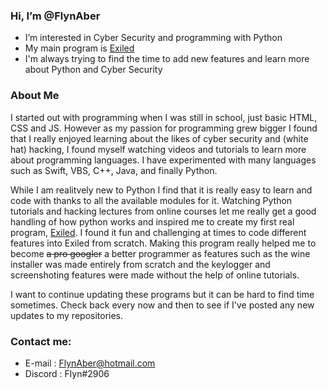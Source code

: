 ### Hi, I’m @FlynAber
- I’m interested in Cyber Security and programming with Python
- My main program is <a href="https://github.com/FlynAber/Exiled">Exiled</a>
- I'm always trying to find the time to add new features and learn more about Python and Cyber Security

### About Me
I started out with programming when I was still in school, just basic HTML, CSS and JS. However as my passion for programming grew bigger I found that I really enjoyed learning about the likes of cyber security and (white hat) hacking, I found myself watching videos and tutorials to learn more about programming languages. I have experimented with many languages such as Swift, VBS, C++, Java, and finally Python.

While I am realitvely new to Python I find that it is really easy to learn and code with thanks to all the available modules for it. Watching Python tutorials and hacking lectures from online courses let me really get a good handling of how python works and inspired me to create my first real program, <a href="https://github.com/FlynAber/Exiled">Exiled</a>. I found it fun and challenging at times to code different features into Exiled from scratch. Making this program really helped me to become ~~a pro googler~~ a better programmer as features such as the wine installer was made entirely from scratch and the keylogger and screenshoting features were made without the help of online tutorials.

I want to continue updating these programs but it can be hard to find time sometimes. Check back every now and then to see if I've posted any new updates to my repositories.


### Contact me:
- E-mail : FlynAber@hotmail.com
- Discord : Flyn#2906
